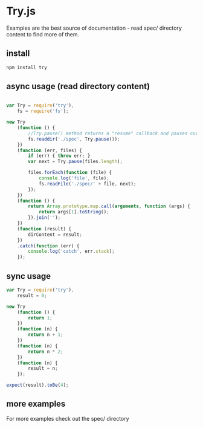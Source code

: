 # Try.js

Examples are the best source of documentation - read spec/ directory content to find more of them.

## install

```bash
npm install try
```

## async usage (read directory content)

```js

var Try = require('try'),
    fs = require('fs');

new Try
    (function () {
        //Try.pause() method returns a "resume" callback and pauses current execution.
        fs.readdir('./spec', Try.pause());
    })
    (function (err, files) {
        if (err) { throw err; }
        var next = Try.pause(files.length);

        files.forEach(function (file) {
            console.log('file', file);
            fs.readFile('./spec/' + file, next);
        });
    })
    (function () {
        return Array.prototype.map.call(arguments, function (args) {
            return args[1].toString();
        }).join('');
    })
    (function (result) {
        dirContent = result;
    })
    .catch(function (err) {
        console.log('catch', err.stack);
    });
```

## sync usage

```js
var Try = require('try'),
    result = 0;

new Try
    (function () {
        return 1;
    })
    (function (n) {
        return n + 1;
    })
    (function (n) {
        return n * 2;
    })
    (function (n) {
        result = n;
    });

expect(result).toBe(4);
```

## more examples

For more examples check out the spec/ directory
